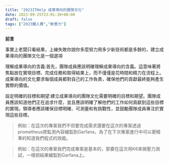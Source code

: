 ```yaml
---
title: "2023ITHelp 成果導向的團隊文化"
date: 2023-09-25T23:01:38+08:00
draft: false
tags: ["2023鐵人賽","軟實力"]
---
```


**前言**

事實上老闆只看結果，上線失敗你說你多麼努力用多少新技術都是多餘的，建立成果導向的團隊文化是一個選項

理解成果導向的含義:首先，團隊成員應該明確理解成果導向的含義。這意味著將焦點放在實現目標、完成任務和取得結果上，而不僅僅是花時間和精力在流程上。成果導向的文化要求每個成員都對自己的工作負責，確保他們的貢獻最終能夠產生實際的價值。

設定明確的目標和期望:建立成果導向的團隊文化需要明確的目標和期望。團隊成員應該知道他們正在追求什麼，並且應該明確了解他們的工作如何貢獻到這些目標的實現。領導者應該確保目標明確、可測量和有挑戰性，並鼓勵團隊成員專注於實現這些目標。

> 例如：在這次的專案我們不但要完成需求還要在這次的專案透過prometheus將監測內容繪製到Garfana，為了在下次專案進行中可以更精準的知道我們程式的效能。

> 例如：在這次的專案我們完成專案是基本的，那要在這次用K6來做壓力測試，一樣把結果繪製到Garfana上。